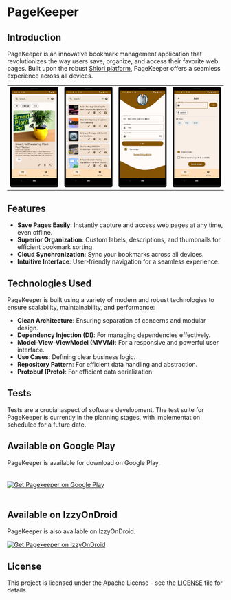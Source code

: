 # PageKeeper

## Introduction
PageKeeper is an innovative bookmark management application that revolutionizes the way users save, organize, and access their favorite web pages. Built upon the robust [Shiori platform](https://github.com/go-shiori/shiori), PageKeeper offers a seamless experience across all devices.

|                                               |                                               |                                               |                                               |
|:---------------------------------------------:|:---------------------------------------------:|:---------------------------------------------:|:---------------------------------------------:|
| ![Screenshot 1](screenshots/Screenshot_1.png) | ![Screenshot 2](screenshots/Screenshot_2.png) | ![Screenshot 3](screenshots/Screenshot_3.png) | ![Screenshot 4](screenshots/Screenshot_4.png) |

## Features
- **Save Pages Easily**: Instantly capture and access web pages at any time, even offline.
- **Superior Organization**: Custom labels, descriptions, and thumbnails for efficient bookmark sorting.
- **Cloud Synchronization**: Sync your bookmarks across all devices.
- **Intuitive Interface**: User-friendly navigation for a seamless experience.

## Technologies Used
PageKeeper is built using a variety of modern and robust technologies to ensure scalability, maintainability, and performance:
- **Clean Architecture**: Ensuring separation of concerns and modular design.
- **Dependency Injection (DI)**: For managing dependencies effectively.
- **Model-View-ViewModel (MVVM)**: For a responsive and powerful user interface.
- **Use Cases**: Defining clear business logic.
- **Repository Pattern**: For efficient data handling and abstraction.
- **Protobuf (Proto)**: For efficient data serialization.

## Tests
Tests are a crucial aspect of software development. The test suite for PageKeeper is currently in the planning stages, with implementation scheduled for a future date.

## Available on Google Play
PageKeeper is available for download on Google Play. 

<a href="https://play.google.com/store/apps/details?id=com.desarrollodroide.pagekeeper">
  <img alt="Get Pagekeeper on Google Play" vspace="20"
       src="https://play.google.com/intl/en_us/badges/images/generic/en-play-badge.png" height="60" />
</a>

## Available on IzzyOnDroid
PageKeeper is also available on IzzyOnDroid.

<a href="https://apt.izzysoft.de/packages/com.desarrollodroide.pagekeeper">
  <img alt="Get Pagekeeper on IzzyOnDroid"
       src="https://gitlab.com/IzzyOnDroid/repo/-/raw/master/assets/IzzyOnDroid.png" height="60" />
</a>

## License
This project is licensed under the Apache License - see the [LICENSE](LICENSE) file for details.

